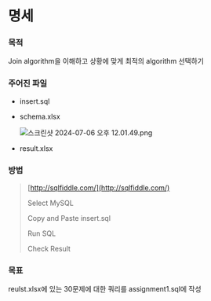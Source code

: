 # 명세   
### 목적
Join algorithm을 이해하고 상황에 맞게 최적의 algorithm 선택하기

### 주어진 파일

- insert.sql
- schema.xlsx
    
    ![스크린샷 2024-07-06 오후 12.01.49.png](https://github.com/0214wnstjd/ITE2038/assets/109850168/da8cb325-ae41-403e-954d-d97d95c403b6)
    
- result.xlsx

### 방법

> [http://sqlfiddle.com/](http://sqlfiddle.com/)
> 
> Select MySQL
> 
> Copy and Paste insert.sql 
> 
> Run SQL
> 
> Check Result   

### 목표

reulst.xlsx에 있는 30문제에 대한 쿼리를 assignment1.sql에 작성
